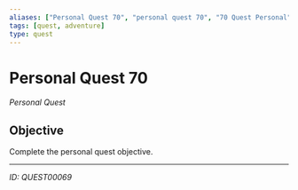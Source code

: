 ```yaml
---
aliases: ["Personal Quest 70", "personal quest 70", "70 Quest Personal"]
tags: [quest, adventure]
type: quest
---
```


# Personal Quest 70

*Personal Quest*

## Objective
Complete the personal quest objective.

---
*ID: QUEST00069*
